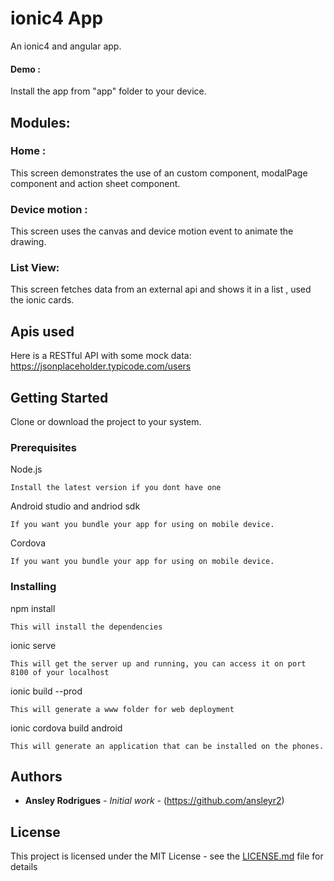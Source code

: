# ionic4 App
An ionic4 and angular app.

#### Demo :
Install the app from "app" folder to your device.

## Modules:

### Home : 
This screen demonstrates the use of an custom component, modalPage component and action sheet component. 

### Device motion : 
This screen uses the canvas and device motion event to animate the drawing.

### List View: 
This screen fetches data from an external api and shows it in a list , used the ionic cards.

## Apis used

Here is a RESTful API with some mock data:
https://jsonplaceholder.typicode.com/users


## Getting Started

Clone or download the project to your system.

### Prerequisites

Node.js 

```
Install the latest version if you dont have one
```

Android studio and andriod sdk
```
If you want you bundle your app for using on mobile device.
```

Cordova
```
If you want you bundle your app for using on mobile device.
```

### Installing

npm install

```
This will install the dependencies
```

ionic serve
```
This will get the server up and running, you can access it on port 8100 of your localhost
```

ionic build --prod
```
This will generate a www folder for web deployment
```

ionic cordova build android
```
This will generate an application that can be installed on the phones.
```


## Authors

* **Ansley Rodrigues** - *Initial work* - (https://github.com/ansleyr2)

## License

This project is licensed under the MIT License - see the [LICENSE.md](LICENSE.md) file for details

